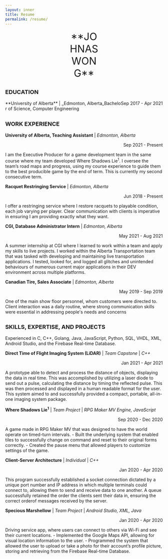 ```yaml
---
layout: inner
title: Resume
permalink: /resume/
---
```

<!-- <embed src="/img/Johnas-Wong-Resume.pdf" type="application/pdf" width="900" height="1050">  -->
<div style="margin: 0 auto; width: 100px; text-align: center"><font size="6">**JOHNAS WONG**</font></div>


<font size="4"> **EDUCATION** </font>
---
<!-- **University of Alberta** | _Edmonton, Alberta_ <p align="right"> Sep 2017 - Apr 2021 </p> -->
<div style="float: left">**University of Alberta** | _Edmonton, Alberta_</div>
<div style="float: right"> Sep 2017 - Apr 2021</div>
    Bachelor of Science, Computer Engineering

<font size="4"> WORK EXPERIENCE </font>
---
**University of Alberta, Teaching Assistant** | _Edmonton, Alberta_ <p align="right"> Sep 2021 - Present </p>
    I am the Executive Producer for a game development team in the same course where my team developed Where Shadows Lie<sup>1</sup>. I oversee the team’s road maps and progress, using my course experience to guide them to the best producible game by the end of term. This is currently my second consecutive term.

**Racquet Restringing Service** | _Edmonton, Alberta_ <p align="right"> Jun 2018 - Present </p>
    I offer a restringing service where I restore racquets to playable condition, each job varying per player. Clear communication with clients is imperative in ensuring I am providing exactly what they want.

**CGI, Database Administrator Intern** | _Edmonton, Alberta_ <p align="right"> May 2021 - Aug 2021 </p>
    A summer internship at CGI where I learned to work within a team and apply my skills to live projects. I worked within the Alberta Transportation team that was tasked with developing and maintaining live transportation applications. I tested, looked for, and logged all glitches and unintended behaviours of numerous current major applications in their DEV environment across multiple platforms.

**Canadian Tire, Sales Associate** | _Edmonton, Alberta_ <p align="right"> May 2019 - Sep 2019 </p>
    One of the main show floor personnel, whom customers were directed to. Client interaction was a daily routine, where strong communication skills were essential in addressing people's needs and concerns

<font size="4"> **SKILLS, EXPERTISE, AND PROJECTS** </font>
---
Experienced in C, C++, Golang, Java, JavaScript, Python, SQL, VHDL, XML, Android Studio, and the Firebase Real-time Database.

**Direct Time of Flight Imaging System (LiDAR)** | _Team Capstone_ | _C++_ <p align="right"> Jan 2021 - Apr 2021 </p>
    A prototype able to detect and process the distance of objects, displaying the data in real time. This was accomplished by utilizing a laser diode to send out a pulse, calculating the distance by timing the reflected pulse. This was then processed and displayed in a human readable format for the user. This system aimed to and successfully provided a compact, portable, all-in-one imaging system package.

**Where Shadows Lie<sup>1</sup>** | _Team Project_ | _RPG Maker MV Engine, JavaScript_ <p align="right"> Sep 2020 - Dec 2020 </p>
    A game made in RPG Maker MV that was designed to have the world operate on timed-turn intervals.
    -  Built the underlying system that enabled tiles to successfully change on command and reset to their original forms correctly.
    -  Created the pause menu that allowed players to customize settings of the game.

**Client-Server Architecture** | _Individual_ | _C++_ <p align="right"> Jan 2020 - Apr 2020 </p>
    This program successfully established a socket connection dictated by a unique port number and IP address in which multiple terminals could connect to, allowing them to send and receive data to one another. A queue successfully retained the order the clients sent their data in, ensuring the correct orderof messages received by the server.

**Specious Marshellow** | _Team Project_ | _Android Studio, XML, Java_ <p align="right"> Jan 2020 - Apr 2020 </p>
    Driving service app, where users can connect to others via Wi-Fi and see their current locations.
    - Implemented the Google Maps API, allowing for visual location information to the user.
    - Programmed the system that allowed the user to upload or take a photo for their account’s profile picture, storing and retrieving from the Firebase Real-time Database.